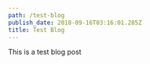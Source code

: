 ```yaml
---
path: /test-blog
publish_date: 2018-09-16T03:16:01.285Z
title: Test Blog
---
```

This is a test blog post
